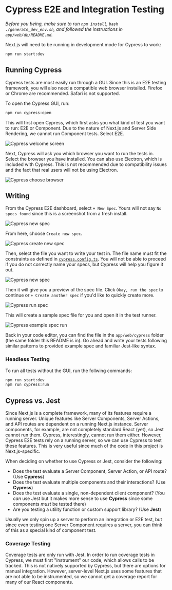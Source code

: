 # Cypress E2E and Integration Testing

_Before you being, make sure to run `npm install`, `bash ./generate_dev_env.sh`, and followed the instructions in `app/web/db/README.md`._

Next.js will need to be running in development mode for Cypress to work:

```bash
npm run start:dev
```

## Running Cypress

Cypress tests are most easily run through a GUI. Since this is an E2E testing framework, you will also need a compatible web browser installed. Firefox or Chrome are recommended. Safari is not supported.

To open the Cypress GUI, run:

```bash
npm run cypress:open
```

This will first open Cypress, which first asks you what kind of test you want to run: E2E or Component. Due to the nature of Next.js and Server Side Rendering, we cannot run Component tests. Select E2E.

![Cypress welcome screen](./img/cypress/open_cypress.png)

Next, Cypress will ask you which browser you want to run the tests in. Select the browser you have installed. You can also use Electron, which is included with Cypress. This is not recommended due to compatibility issues and the fact that real users will not be using Electron.

![Cypress choose browser](./img/cypress/choose_browser.png)

## Writing

From the Cypress E2E dashboard, select `+ New Spec`. Yours will not say `No specs found` since this is a screenshot from a fresh install.

![Cypress new spec](./img/cypress/new_spec.png)

From here, choose `Create new spec`.

![Cypress create new spec](./img/cypress/create_new_spec.png)

Then, select the file you want to write your test in. The file name must fit the constraints as defined in [`cypress.config.ts`](../cypress.config.ts). You will not be able to proceed if you do not correctly name your specs, but Cypress will help you figure it out.

![Cypress new spec](./img/cypress/spec_name.png)

Then it will give you a preview of the spec file. Click `Okay, run the spec` to continue or `+ Create another spec` if you'd like to quickly create more.

![Cypress run spec](./img/cypress/run_spec.png)

This will create a sample spec file for you and open it in the test runner.

![Cypress example spec run](./img/cypress/example_spec_run.png)

Back in your code editor, you can find the file in the `app/web/cypress` folder (the same folder this README is in). Go ahead and write your tests following similar patterns to provided example spec and familiar Jest-like syntax.

### Headless Testing

To run all tests without the GUI, run the follwing commands:

```bash
npm run start:dev
npm run cypress:run
```

## Cypress vs. Jest

Since Next.js is a complete framework, many of its features require a running server. Unique features like Server Components, Server Actions, and API routes are dependent on a running Next.js instance. Server components, for example, are not completely standard React (yet), so Jest cannot run them. Cypress, interestingly, cannot run them either. However, Cypress E2E tests rely on a running server, so we can use Cypress to test these features. This is very useful since much of the code in this project is Next.js-specific.

When deciding on whether to use Cypress or Jest, consider the following:

- Does the test evaluate a Server Component, Server Action, or API route? (Use **Cypress**)
- Does the test evaluate multiple components and their interactions? (Use **Cypress**)
- Does the test evaluate a single, non-dependent client component? (You _can_ use Jest but it makes more sense to use **Cypress** since some components _must_ be tested there)
- Are you testing a utility function or custom support library? (Use **Jest**)

Usually we only spin up a server to perform an inregration or E2E test, but since even testing one Server Component requires a server, you can think of this as a special kind of component test.

### Coverage Testing

Coverage tests are only run with Jest. In order to run coverage tests in Cypress, we must first "instrument" our code, which allows calls to be tracked. This is not natively supported by Cypress, but there are options for manual integration. However, server-level Next.js uses some features that are not able to be instrumented, so we cannot get a coverage report for many of our React components.
